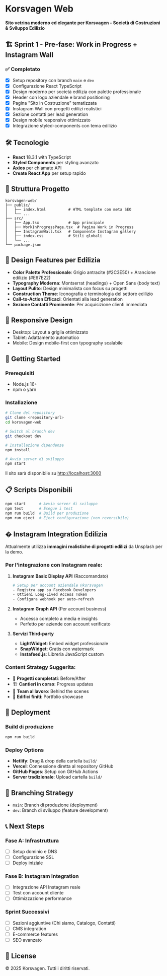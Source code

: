 # Korsvagen Web

**Sito vetrina moderno ed elegante per Korsvagen - Società di Costruzioni & Sviluppo Edilizio**

## 🏗️ Sprint 1 - Pre-fase: Work in Progress + Instagram Wall

### ✅ Completato

- [x] Setup repository con branch `main` e `dev`
- [x] Configurazione React TypeScript
- [x] Design moderno per società edilizia con palette professionale
- [x] Header con logo aziendale e brand positioning
- [x] Pagina "Sito in Costruzione" tematizzata
- [x] Instagram Wall con progetti edilizi realistici
- [x] Sezione contatti per lead generation
- [x] Design mobile responsive ottimizzato
- [x] Integrazione styled-components con tema edilizio

## 🛠 Tecnologie

- **React** 18.3.1 with TypeScript
- **Styled Components** per styling avanzato
- **Axios** per chiamate API
- **Create React App** per setup rapido

## 📁 Struttura Progetto

```
korsvagen-web/
├── public/
│   ├── index.html          # HTML template con meta SEO
│   └── ...
├── src/
│   ├── App.tsx             # App principale
│   ├── WorkInProgressPage.tsx  # Pagina Work in Progress
│   ├── InstagramWall.tsx   # Componente Instagram gallery
│   ├── index.css           # Stili globali
│   └── ...
└── package.json
```

## 🎨 Design Features per Edilizia

- **Color Palette Professionale**: Grigio antracite (#2C3E50) + Arancione edilizio (#E67E22)
- **Typography Moderna**: Montserrat (headings) + Open Sans (body text)
- **Layout Pulito**: Design minimalista con focus su progetti
- **Construction Theme**: Iconografia e terminologia del settore edilizio
- **Call-to-Action Efficaci**: Orientati alla lead generation
- **Sezione Contatti Prominente**: Per acquisizione clienti immediata

## 📱 Responsive Design

- Desktop: Layout a griglia ottimizzato
- Tablet: Adattamento automatico
- Mobile: Design mobile-first con typography scalabile

## 🚀 Getting Started

### Prerequisiti

- Node.js 16+
- npm o yarn

### Installazione

```bash
# Clone del repository
git clone <repository-url>
cd korsvagen-web

# Switch al branch dev
git checkout dev

# Installazione dipendenze
npm install

# Avvio server di sviluppo
npm start
```

Il sito sarà disponibile su [http://localhost:3000](http://localhost:3000)

## 📋 Scripts Disponibili

```bash
npm start      # Avvia server di sviluppo
npm test       # Esegue i test
npm run build  # Build per produzione
npm run eject  # Eject configurazione (non reversibile)
```

## � Instagram Integration Edilizia

Attualmente utilizza **immagini realistiche di progetti edilizi** da Unsplash per la demo.

### Per l'integrazione con Instagram reale:

1. **Instagram Basic Display API** (Raccomandato)

   ```bash
   # Setup per account aziendale @korsvagen
   - Registra app su Facebook Developers
   - Ottieni Long-Lived Access Token
   - Configura webhook per auto-refresh
   ```

2. **Instagram Graph API** (Per account business)

   - Accesso completo a media e insights
   - Perfetto per aziende con account verificato

3. **Servizi Third-party**
   - **LightWidget**: Embed widget professionale
   - **SnapWidget**: Gratis con watermark
   - **Instafeed.js**: Libreria JavaScript custom

### Content Strategy Suggerita:

- 📸 **Progetti completati**: Before/After
- 🏗️ **Cantieri in corso**: Progress updates
- 👷 **Team al lavoro**: Behind the scenes
- 🏢 **Edifici finiti**: Portfolio showcase

## 🚀 Deployment

### Build di produzione

```bash
npm run build
```

### Deploy Options

- **Netlify**: Drag & drop della cartella `build/`
- **Vercel**: Connessione diretta al repository GitHub
- **GitHub Pages**: Setup con GitHub Actions
- **Server tradizionale**: Upload cartella `build/`

## 🔄 Branching Strategy

- `main`: Branch di produzione (deployment)
- `dev`: Branch di sviluppo (feature development)

## 📞 Next Steps

### Fase A: Infrastruttura

- [ ] Setup dominio e DNS
- [ ] Configurazione SSL
- [ ] Deploy iniziale

### Fase B: Instagram Integration

- [ ] Integrazione API Instagram reale
- [ ] Test con account cliente
- [ ] Ottimizzazione performance

### Sprint Successivi

- [ ] Sezioni aggiuntive (Chi siamo, Catalogo, Contatti)
- [ ] CMS integration
- [ ] E-commerce features
- [ ] SEO avanzato

## 📄 License

© 2025 Korsvagen. Tutti i diritti riservati.
